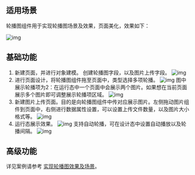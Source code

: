 

## 适用场景

轮播图组件用于实现轮播图场景及效果，页面美化，效果如下：

![img](https://qcloudimg.tencent-cloud.cn/raw/cfeb590a56f012c334d37ef52042cd91.png)

## 基础功能

1. 新建页面，并进行对象建模。
创建轮播图字段，以及图片上传字段。
![img](https://qcloudimg.tencent-cloud.cn/raw/022ce0676d24882b879b588c08135737.png)
2. 进行页面设计，将轮播图组件拖至页面中，类型选择多项轮播。
![img](https://qcloudimg.tencent-cloud.cn/raw/2ec8d4ad26a384028dbc553bc1c97ca6.png)
图中展示轮播项为2：在运行态中一个页面中会展示两个图片。如果想在当前页面展示多个图片即可调整展示轮播项区域。
![img](https://qcloudimg.tencent-cloud.cn/raw/c88c82c819c9888a9a628600205e8cba.png)
3. 新建图片上传页面。目的是向轮播图组件中传对应展示图片。左侧拖动图片组件到页面中，右侧进行数据属性设置，可以设置上传文件数量，以及图片大小格式等。
![img](https://qcloudimg.tencent-cloud.cn/raw/6e147a0f018bc94373a43ef4b37ec261.png)
4. 运行态展示效果。
![img](https://qcloudimg.tencent-cloud.cn/raw/1e092c2049e766b11d62b092174a5bee.png)
支持自动轮播，可在设计态中设置自动播放以及轮播间隔。
![img](https://qcloudimg.tencent-cloud.cn/raw/dfe253f2aa2acc4c0317474ddcaf598b.png)

## 高级功能

详见案例请参考 [实现轮播图效果及场景](https://cloud.tencent.com/document/product/1365/68552)。



